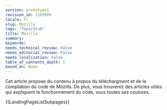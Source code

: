 ```yaml
---
version: prototype1
revision_id: 1169909
locale: fr
slug: Mozilla
tags: "TopicStub"
title: Mozilla
summary: 
keywords: 
needs_technical_review: False
needs_editorial_review: False
needs_localization: False
table_of_contents_depth: 1
based_on: None
---
```

<p>Cet article propose du contenu à propos du téléchargment et de la compilation du code de Mozilla. De plus, vous trouverez des articles utiles qui expliquent le fonctionnement du code, sous toutes ses coutures.</p>

<p>{{LandingPageListSubpages}}</p>

